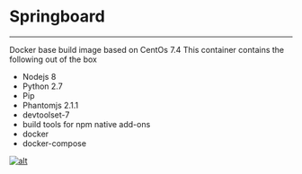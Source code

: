 # Springboard 
___

Docker base build image based on CentOs 7.4
This container contains the following out of the box
- Nodejs 8 
- Python 2.7
- Pip
- Phantomjs 2.1.1
- devtoolset-7
- build tools for npm native add-ons
- docker
- docker-compose

[![alt](https://d1q6f0aelx0por.cloudfront.net/product-logos/644d2f15-c5db-4731-a353-ace6235841fa-registry.png)]("https://hub.docker.com/r/codengamer/springboard/")
